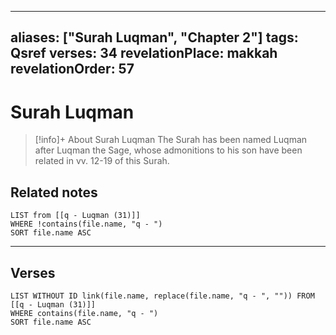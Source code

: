 
---
aliases: ["Surah Luqman", "Chapter 2"]
tags: Qsref
verses: 34
revelationPlace: makkah
revelationOrder: 57
---

# Surah Luqman

> [!info]+ About Surah Luqman
> The Surah has been named Luqman after Luqman the Sage, whose admonitions to his son have been related in vv. 12-19 of this Surah.

## Related notes
```dataview
LIST from [[q - Luqman (31)]]
WHERE !contains(file.name, "q - ")
SORT file.name ASC
```

---

## Verses
```dataview
LIST WITHOUT ID link(file.name, replace(file.name, "q - ", "")) FROM [[q - Luqman (31)]]
WHERE contains(file.name, "q - ")
SORT file.name ASC
```

